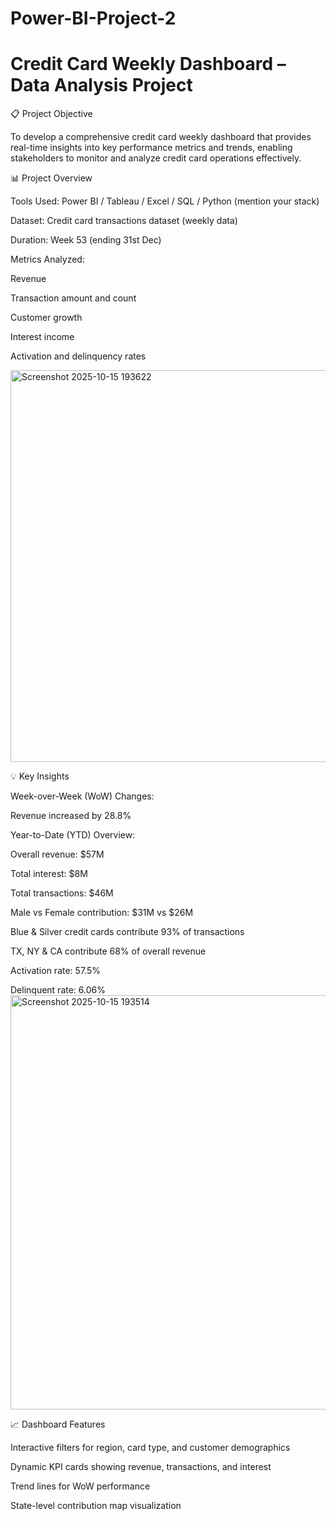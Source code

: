 # Power-BI-Project-2

# Credit Card Weekly Dashboard – Data Analysis Project

📋 Project Objective

To develop a comprehensive credit card weekly dashboard that provides real-time insights into key performance metrics and trends, enabling stakeholders to monitor and analyze credit card operations effectively.

📊 Project Overview

Tools Used: Power BI / Tableau / Excel / SQL / Python (mention your stack)

Dataset: Credit card transactions dataset (weekly data)

Duration: Week 53 (ending 31st Dec)

Metrics Analyzed:

Revenue

Transaction amount and count

Customer growth

Interest income

Activation and delinquency rates

<img width="1365" height="627" alt="Screenshot 2025-10-15 193622" src="https://github.com/user-attachments/assets/c968e1d0-67dc-4733-a5d8-85b57ff58d38" />


💡 Key Insights

Week-over-Week (WoW) Changes:

Revenue increased by 28.8%

Year-to-Date (YTD) Overview:

Overall revenue: $57M

Total interest: $8M

Total transactions: $46M

Male vs Female contribution: $31M vs $26M

Blue & Silver credit cards contribute 93% of transactions

TX, NY & CA contribute 68% of overall revenue

Activation rate: 57.5%

Delinquent rate: 6.06%
<img width="1364" height="663" alt="Screenshot 2025-10-15 193514" src="https://github.com/user-attachments/assets/54e0ceb2-1d7d-4e0e-a280-0e7b90a2bb4f" />


📈 Dashboard Features

Interactive filters for region, card type, and customer demographics

Dynamic KPI cards showing revenue, transactions, and interest

Trend lines for WoW performance

State-level contribution map visualization
